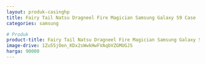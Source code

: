 ```yaml
---
layout: produk-casinghp
title: Fairy Tail Natsu Dragneel Fire Magician Samsung Galaxy S9 Case
categories: samsung

# Produk
product-title: Fairy Tail Natsu Dragneel Fire Magician Samsung Galaxy S9 Case
image-drive: 1Zu55jOen_KDx2sWwkHwFVAqbVZGMUGJS
harga: 90000
---
```

